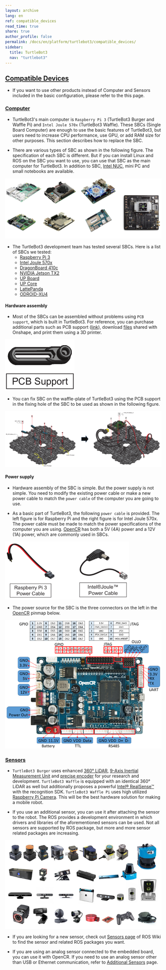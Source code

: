 ```yaml
---
layout: archive
lang: en
ref: compatible_devices
read_time: true
share: true
author_profile: false
permalink: /docs/en/platform/turtlebot3/compatible_devices/
sidebar:
  title: TurtleBot3
  nav: "turtlebot3"
---
```


<div style="counter-reset: h1 6"></div>
<div style="counter-reset: h2 4"></div>

<!--[dummy Header 1]>
  <h1 id="pc-setup"><a href="#pc-setup">PC Setup</a></h1>
<![end dummy Header 1]-->

## [Compatible Devices](#compatible-devices)

- If you want to use other products instead of Computer and Sensors included in the basic configuration, please refer to the this page.

### [Computer](#computer)

- TurtleBot3's main computer is `Raspberry Pi 3` (TurtleBot3 Burger and Waffle Pi) and `Intel Joule 570x` (TurtleBot3 Waffle). These SBCs (Single Board Computer) are enough to use the basic features of TurtleBot3, but users need to increase CPU performance, use GPU, or add RAM size for other purposes. This section describes how to replace the SBC.

- There are various types of SBC as shown in the following figure. The specification of each SBC is different. But if you can install Linux and ROS on the SBC you want to use, you can use that SBC as the main computer for TurtleBot3. In addition to SBC, [Intel NUC][intel_nuc], mini PC and small notebooks are available.

![](/assets/images/platform/turtlebot3/setup/sbcs.png)

- The TurtleBot3 development team has tested several SBCs. Here is a list of SBCs we tested:
  - [Raspberry Pi 3][raspberry_pi_3]
  - [Intel Joule 570x][intel_joule_570x]
  - [DragonBoard 410c][dragonboard_410c]
  - [NVIDIA Jetson TX2][nvidia_Jetson_tx2]
  - [UP Board][up_board]
  - [UP Core][up_core]
  - [LattePanda][lattepanda]
  - [ODROID-XU4][odroid_xu4]

#### Hardware assembly

- Most of the SBCs can be assembled without problems using `PCB support`, which is built in TurtleBot3. For reference, you can purchase additional parts such as PCB support ([link](http://www.robotis-shop-en.com/?act=shop_en.goods_view&GS=3284&GC=GD070003)), download [files](http://www.robotis.com/service/download.php?no=676) shared with Onshape, and print them using a 3D printer.

![](/assets/images/platform/turtlebot3/setup/pcb_support.png)

- You can fix SBC on the waffle-plate of TurtleBot3 using the PCB support in the fixing hole of the SBC to be used as shown in the following figure.

![](/assets/images/platform/turtlebot3/setup/pcb_support_and_sbc.png)

#### Power supply

- Hardware assembly of the SBC is simple. But the power supply is not simple. You need to modify the existing power cable or make a new power cable to match the `power cable` of the computer you are going to use.

- As a basic part of TurtleBot3, the following `power cable` is provided. The left figure is for Raspberry Pi and the right figure is for Intel Joule 570x. The power cable must be made to match the power specifications of the computer you are using. [OpenCR][open_cr] has both a 5V (4A) power and a 12V (1A) power, which are commonly used in SBCs.

![](/assets/images/platform/turtlebot3/setup/power_cable.png)

- The power source for the SBC is the three connectors on the left in the [OpenCR][open_cr] pinmap below.

![](/assets/images/parts/controller/opencr10/opencr_pinout.png)


### [Sensors](#sensors)

- `TurtleBot3 Burger` uses enhanced [360° LiDAR][lds], [9-Axis Inertial Measurement Unit][imu] and [precise encoder][dynamixel] for your research and development. `TurtleBot3 Waffle` is equipped with an identical 360° LiDAR as well but additionally proposes a powerful [Intel® RealSense™][realsense] with the recognition SDK. `TurtleBot3 Waffle Pi` uses high utilized [Raspberry Pi Camera][raspi_cam]. This will be the best hardware solution for making a mobile robot.

- If you use an additional sensor, you can use it after attaching the sensor to the robot. The ROS provides a development environment in which drivers and libraries of the aforementioned sensors can be used. Not all sensors are supported by ROS package, but more and more sensor related packages are increasing. 

![](/assets/images/platform/turtlebot3/setup/sensors.png)

- If you are looking for a new sensor, check out [Sensors page][sensors] of ROS Wiki to find the sensor and related ROS packages you want.

- If you are using an analog sensor connected to the embedded board, you can use it with OpenCR. If you need to use an analog sensor other than USB or Ethernet communication, refer to [Additional Sensors][additional_sensors] page. 


[raspberry_pi_3]: https://www.raspberrypi.org/products/
[intel_joule_570x]: https://ark.intel.com/products/96414/Intel-Joule-570x-Developer-Kit
[dragonboard_410c]: https://developer.qualcomm.com/hardware/dragonboard-410c
[nvidia_Jetson_tx2]: https://developer.nvidia.com/embedded/buy/jetson-tx2-devkit
[up_board]: http://www.up-board.org/up/
[up_core]: http://www.up-board.org/upcore/
[lattepanda]: https://www.lattepanda.com/
[odroid_xu4]: http://www.hardkernel.com/
[intel_nuc]: https://www.intel.com/content/www/us/en/products/boards-kits/nuc.html

[open_cr]: /docs/en/parts/controller/opencr10/
[lds]: /docs/en/platform/turtlebot3/appendix_lds_01/
[imu]: /docs/en/platform/turtlebot3/appendix_opencr1_0/#specifications
[dynamixel]: /docs/en/platform/turtlebot3/appendix_dynamixel/
[realsense]: /docs/en/platform/turtlebot3/appendix_realsense/
[raspi_cam]: /docs/en/platform/turtlebot3/appendix_raspi_cam/
[sensors]: http://wiki.ros.org/Sensors
[additional_sensors]: /docs/en/platform/turtlebot3/additional_sensors/
